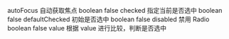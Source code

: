 autoFocus	自动获取焦点	boolean	false
checked	指定当前是否选中	boolean	false
defaultChecked	初始是否选中	boolean	false
disabled	禁用 Radio	boolean	false
value	根据 value 进行比较，判断是否选中
